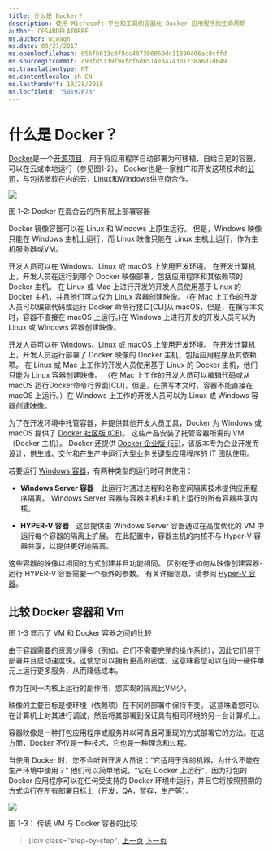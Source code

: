 ```yaml
---
title: 什么是 Docker？
description: 使用 Microsoft 平台和工具的容器化 Docker 应用程序的生命周期
author: CESARDELATORRE
ms.author: wiwagn
ms.date: 09/21/2017
ms.openlocfilehash: 056fb613c078cc407380060dc11890406ac8cffd
ms.sourcegitcommit: c93fd5139f9efcf6db514e3474301738a6d1d649
ms.translationtype: MT
ms.contentlocale: zh-CN
ms.lasthandoff: 10/28/2018
ms.locfileid: "50197673"
---
```

# <a name="what-is-docker"></a>什么是 Docker？

[Docker](https://www.docker.com/)是一个[开源项目](https://github.com/docker/docker)，用于将应用程序自动部署为可移植，自给自足的容器，可以在云或本地运行（参见图1-2）。 Docker也是一家推广和开发这项技术的[公司](https://www.docker.com/)，与包括微软在内的云，Linux和Windows供应商合作。

![](./media/image2.png)

图 1-2: Docker 在混合云的所有层上部署容器

Docker 镜像容器可以在 Linux 和 Windows 上原生运行。 但是，Windows 映像只能在 Windows 主机上运行，而 Linux 映像只能在 Linux 主机上运行，作为主机服务器或VM。

开发人员可以在 Windows、Linux 或 macOS 上使用开发环境。 在开发计算机上，开发人员在运行到哪个 Docker 映像部署，包括应用程序和其依赖项的 Docker 主机。 在 Linux 或 Mac 上进行开发的开发人员使用基于 Linux 的 Docker 主机，并且他们可以仅为 Linux 容器创建映像。 (在 Mac 上工作的开发人员可以编辑代码或运行 Docker 命令行接口\[CLI\]从 macOS，但是，在撰写本文时，容器不直接在 macOS 上运行。)在 Windows 上进行开发的开发人员可以为 Linux 或 Windows 容器创建映像。

开发人员可以在 Windows、Linux 或 macOS 上使用开发环境。 在开发计算机上，开发人员运行部署了 Docker 映像的 Docker 主机，包括应用程序及其依赖项。 在 Linux 或 Mac 上工作的开发人员使用基于 Linux 的 Docker 主机，他们只能为 Linux 容器创建映像。 （在 Mac 上工作的开发人员可以编辑代码或从 macOS 运行Docker命令行界面\[CLI\]，但是，在撰写本文时，容器不能直接在 macOS 上运行。）在 Windows 上工作的开发人员可以为 Linux 或 Windows 容器创建映像。

为了在开发环境中托管容器，并提供其他开发人员工具，Docker 为 Windows 或 macOS 提供了 [Docker 社区版 (CE)](https://www.docker.com/community-edition)。 这些产品安装了托管容器所需的 VM（Docker 主机）。 Docker 还提供 [Docker 企业版 (EE)](https://www.docker.com/enterprise-edition)，该版本专为企业开发而设计，供生成、交付和在生产中运行大型业务关键型应用程序的 IT 团队使用。

若要运行 [Windows 容器](/virtualization/windowscontainers/about/)，有两种类型的运行时可供使用：

-   **Windows Server 容器** 此运行时通过进程和名称空间隔离技术提供应用程序隔离。 Windows Server 容器与容器主机和主机上运行的所有容器共享内核。

-   **HYPER-V 容器** 这会提供由 Windows Server 容器通过在高度优化的 VM 中运行每个容器的隔离上扩展。 在此配置中，容器主机的内核不与 Hyper-V 容器共享，以提供更好地隔离。

这些容器的映像以相同的方式创建并且功能相同。 区别在于如何从映像创建容器-运行 HYPER-V 容器需要一个额外的参数。 有关详细信息，请参阅 [Hyper-V 容器](/virtualization/windowscontainers/about/)。


## <a name="comparing-docker-containers-with-vms"></a>比较 Docker 容器和 Vm

图 1-3 显示了 VM 和 Docker 容器之间的比较

由于容器需要的资源少得多（例如，它们不需要完整的操作系统），因此它们易于部署并且启动速度快。这使您可以拥有更高的密度，这意味着您可以在同一硬件单元上运行更多服务，从而降低成本。

作为在同一内核上运行的副作用，您实现的隔离比VM少。

映像的主要目标是使环境（依赖项）在不同的部署中保持不变。 这意味着您可以在计算机上对其进行调试，然后将其部署到保证具有相同环境的另一台计算机上。

容器映像是一种打包应用程序或服务并以可靠且可重现的方式部署它的方法。在这方面，Docker 不仅是一种技术，它也是一种理念和过程。

当使用 Docker 时，您不会听到开发人员说：“它适用于我的机器，为什么不能在生产环境中使用？” 他们可以简单地说，“它在 Docker 上运行”，因为打包的 Docker 应用程序可以在任何受支持的 Docker 环境中运行，并且它将按照预期的方式运行在所有部署目标上（开发，QA，暂存，生产等）。


![](./media/image3.png)

图 1-3： 传统 VM 与 Docker 容器的比较


>[!div class="step-by-step"]
[上一页](index.md)
[下一页](docker-terminology.md)
